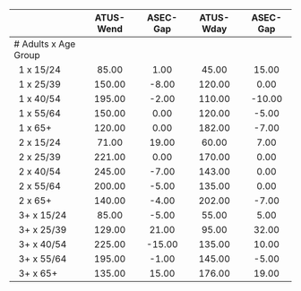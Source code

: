 
|                      |    ATUS-Wend |     ASEC-Gap |    ATUS-Wday |     ASEC-Gap |
| -------------------- | :----------: | :----------: | :----------: | :----------: |
| # Adults x Age Group |              |              |              |              |
| &nbsp;&nbsp;1 x 15/24 |        85.00 |         1.00 |        45.00 |        15.00 |
| &nbsp;&nbsp;1 x 25/39 |       150.00 |        -8.00 |       120.00 |         0.00 |
| &nbsp;&nbsp;1 x 40/54 |       195.00 |        -2.00 |       110.00 |       -10.00 |
| &nbsp;&nbsp;1 x 55/64 |       150.00 |         0.00 |       120.00 |        -5.00 |
| &nbsp;&nbsp;1 x 65+  |       120.00 |         0.00 |       182.00 |        -7.00 |
| &nbsp;&nbsp;2 x 15/24 |        71.00 |        19.00 |        60.00 |         7.00 |
| &nbsp;&nbsp;2 x 25/39 |       221.00 |         0.00 |       170.00 |         0.00 |
| &nbsp;&nbsp;2 x 40/54 |       245.00 |        -7.00 |       143.00 |         0.00 |
| &nbsp;&nbsp;2 x 55/64 |       200.00 |        -5.00 |       135.00 |         0.00 |
| &nbsp;&nbsp;2 x 65+  |       140.00 |        -4.00 |       202.00 |        -7.00 |
| &nbsp;&nbsp;3+ x 15/24 |        85.00 |        -5.00 |        55.00 |         5.00 |
| &nbsp;&nbsp;3+ x 25/39 |       129.00 |        21.00 |        95.00 |        32.00 |
| &nbsp;&nbsp;3+ x 40/54 |       225.00 |       -15.00 |       135.00 |        10.00 |
| &nbsp;&nbsp;3+ x 55/64 |       195.00 |        -1.00 |       145.00 |        -5.00 |
| &nbsp;&nbsp;3+ x 65+ |       135.00 |        15.00 |       176.00 |        19.00 |

